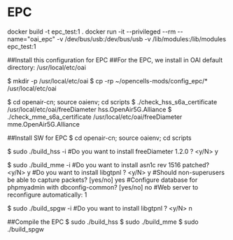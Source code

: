# EPC
docker build -t epc_test:1 .
docker run -it --privileged --rm --name="oai_epc" -v /dev/bus/usb:/dev/bus/usb -v /lib/modules:/lib/modules epc_test:1

##Install this configuration for EPC
##For the EPC, we install in OAI default directory: /usr/local/etc/oai

$ mkdir -p /usr/local/etc/oai
$ cp -rp ~/opencells-mods/config_epc/* /usr/local/etc/oai

$ cd openair-cn; source oaienv; cd scripts
$ ./check_hss_s6a_certificate /usr/local/etc/oai/freeDiameter hss.OpenAir5G.Alliance
$ ./check_mme_s6a_certificate /usr/local/etc/oai/freeDiameter mme.OpenAir5G.Alliance

##Install SW for EPC
$ cd openair-cn; source oaienv; cd scripts

$ sudo ./build_hss -i
#Do you want to install freeDiameter 1.2.0 ? <y/N> y

$ sudo ./build_mme -i
#Do you want to install asn1c rev 1516 patched? <y/N> y
#Do you want to install libgtpnl ? <y/N> y
#Should non-superusers be able to capture packets? [yes/no] yes
#Configure database for phpmyadmin with dbconfig-common? [yes/no] no
#Web server to reconfigure automatically: 1

$ sudo ./build_spgw -i
#Do you want to install libgtpnl ? <y/N> n

##Compile the EPC
$ sudo ./build_hss
$ sudo ./build_mme
$ sudo ./build_spgw
